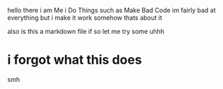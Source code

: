 hello there i am Me
i Do Things such as Make Bad Code
im fairly bad at everything but i make it work somehow
thats about it

also is this a markdown file if so let me try some uhhh

# i forgot what this does

smh
